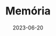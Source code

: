 ---
# Page title
title: Memória

# Title for the menu link if you wish to use a shorter link title, otherwise remove this option.
linktitle: Memória 

# Page summary for search engines.
summary: Blah, blah, blah...

# icon: book
# icon_pack: fas

# Date page published
date: 2023-06-20

# Book page type (do not modify).
type: book

# Position of this page in the menu. Remove this option to sort alphabetically.
weight: 30

toc: false
---